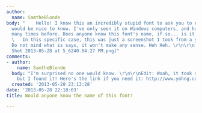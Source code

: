 ```yaml
---
author:
  name: SamtheBlonde
body: "    Hello! I know this an incredibly stupid font to ask you to name, but it
  would be nice to know. I've only seen it on Windows computers, and have seen it
  many times before. Does anyone know this font's name, if so... is it also downloadable?\r\n\r\n
  \   In this specific case, this was just a screenshot I took from a youtube video.
  Do not mind what is says, it won't make any sense. Heh Heh. \r\n\r\n[img:sites/default/files/old-images/Screen
  Shot 2013-05-28 at 5_6240.04.27 PM.png]"
comments:
- author:
    name: SamtheBlonde
  body: "I'm surprised no one would know. \r\n\r\nEdit: Woah, it took me a while,
    but I found it! Here's the link if you need it: http://www.yohng.com/software/terminalvector.html"
  created: '2013-05-28 23:13:28'
date: '2013-05-28 22:18:03'
title: Would anyone know the name of this font?

---
```

